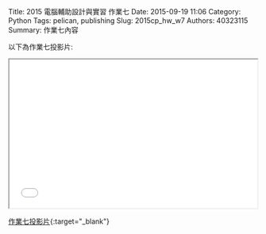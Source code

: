 Title: 2015 電腦輔助設計與實習 作業七
Date: 2015-09-19 11:06
Category: Python
Tags: pelican, publishing
Slug: 2015cp_hw_w7
Authors: 40323115
Summary: 作業七內容

以下為作業七投影片:

<iframe src="40323115_cp_w7_p.html" width="500" height="300"></iframe>

[作業七投影片](40323115_cp_w7_p.html){:target="_blank"}

